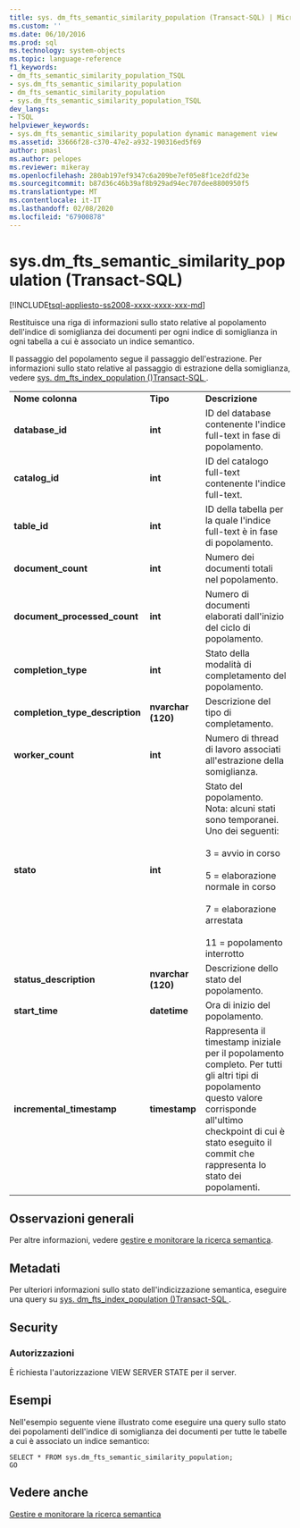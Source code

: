 ```yaml
---
title: sys. dm_fts_semantic_similarity_population (Transact-SQL) | Microsoft Docs
ms.custom: ''
ms.date: 06/10/2016
ms.prod: sql
ms.technology: system-objects
ms.topic: language-reference
f1_keywords:
- dm_fts_semantic_similarity_population_TSQL
- sys.dm_fts_semantic_similarity_population
- dm_fts_semantic_similarity_population
- sys.dm_fts_semantic_similarity_population_TSQL
dev_langs:
- TSQL
helpviewer_keywords:
- sys.dm_fts_semantic_similarity_population dynamic management view
ms.assetid: 33666f28-c370-47e2-a932-190316ed5f69
author: pmasl
ms.author: pelopes
ms.reviewer: mikeray
ms.openlocfilehash: 280ab197ef9347c6a209be7ef05e8f1ce2dfd23e
ms.sourcegitcommit: b87d36c46b39af8b929ad94ec707dee8800950f5
ms.translationtype: MT
ms.contentlocale: it-IT
ms.lasthandoff: 02/08/2020
ms.locfileid: "67900878"
---
```

# <a name="sysdm_fts_semantic_similarity_population-transact-sql"></a>sys.dm_fts_semantic_similarity_population (Transact-SQL)
[!INCLUDE[tsql-appliesto-ss2008-xxxx-xxxx-xxx-md](../../includes/tsql-appliesto-ss2008-xxxx-xxxx-xxx-md.md)]

  Restituisce una riga di informazioni sullo stato relative al popolamento dell'indice di somiglianza dei documenti per ogni indice di somiglianza in ogni tabella a cui è associato un indice semantico.  
  
 Il passaggio del popolamento segue il passaggio dell'estrazione. Per informazioni sullo stato relative al passaggio di estrazione della somiglianza, vedere [sys. dm_fts_index_population &#40;&#41;Transact-SQL ](../../relational-databases/system-dynamic-management-views/sys-dm-fts-index-population-transact-sql.md).  
    
||||  
|-|-|-|  
|**Nome colonna**|**Tipo**|**Descrizione**|  
|**database_id**|**int**|ID del database contenente l'indice full-text in fase di popolamento.|  
|**catalog_id**|**int**|ID del catalogo full-text contenente l'indice full-text.|  
|**table_id**|**int**|ID della tabella per la quale l'indice full-text è in fase di popolamento.|  
|**document_count**|**int**|Numero dei documenti totali nel popolamento.|  
|**document_processed_count**|**int**|Numero di documenti elaborati dall'inizio del ciclo di popolamento.|  
|**completion_type**|**int**|Stato della modalità di completamento del popolamento.|  
|**completion_type_description**|**nvarchar (120)**|Descrizione del tipo di completamento.|  
|**worker_count**|**int**|Numero di thread di lavoro associati all'estrazione della somiglianza.|  
|**stato**|**int**|Stato del popolamento. Nota: alcuni stati sono temporanei. Uno dei seguenti:<br /><br /> 3 = avvio in corso<br /><br /> 5 = elaborazione normale in corso<br /><br /> 7 = elaborazione arrestata<br /><br /> 11 = popolamento interrotto|  
|**status_description**|**nvarchar (120)**|Descrizione dello stato del popolamento.|  
|**start_time**|**datetime**|Ora di inizio del popolamento.|  
|**incremental_timestamp**|**timestamp**|Rappresenta il timestamp iniziale per il popolamento completo. Per tutti gli altri tipi di popolamento questo valore corrisponde all'ultimo checkpoint di cui è stato eseguito il commit che rappresenta lo stato dei popolamenti.|  
  
## <a name="general-remarks"></a>Osservazioni generali  
 Per altre informazioni, vedere [gestire e monitorare la ricerca semantica](../../relational-databases/search/manage-and-monitor-semantic-search.md).  
  
## <a name="metadata"></a>Metadati  
 Per ulteriori informazioni sullo stato dell'indicizzazione semantica, eseguire una query su [sys. dm_fts_index_population &#40;&#41;Transact-SQL ](../../relational-databases/system-dynamic-management-views/sys-dm-fts-index-population-transact-sql.md).  
  
## <a name="security"></a>Security  
  
### <a name="permissions"></a>Autorizzazioni  
 È richiesta l'autorizzazione VIEW SERVER STATE per il server.  
  
## <a name="examples"></a>Esempi  
 Nell'esempio seguente viene illustrato come eseguire una query sullo stato dei popolamenti dell'indice di somiglianza dei documenti per tutte le tabelle a cui è associato un indice semantico:  
  
```  
SELECT * FROM sys.dm_fts_semantic_similarity_population;  
GO  
```  
  
## <a name="see-also"></a>Vedere anche  
 [Gestire e monitorare la ricerca semantica](../../relational-databases/search/manage-and-monitor-semantic-search.md)  
  
  
